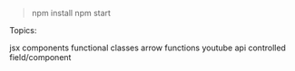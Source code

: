 > npm install
> npm start


Topics:

jsx
components
functional
classes
arrow functions
youtube api
controlled field/component




